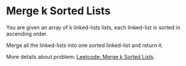 # Merge k Sorted Lists
You are given an array of k linked-lists lists, each linked-list is sorted in ascending order.

Merge all the linked-lists into one sorted linked-list and return it.

More details about problem: [Leetcode: Merge k Sorted Lists](https://leetcode.com/problems/merge-k-sorted-lists/).